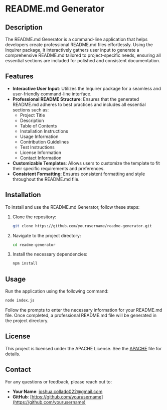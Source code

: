 # README.md Generator

## Description
The README.md Generator is a command-line application that helps developers create professional README.md files effortlessly. Using the Inquirer package, it interactively gathers user input to generate a comprehensive README.md tailored to project-specific needs, ensuring all essential sections are included for polished and consistent documentation.

## Features
- **Interactive User Input**: Utilizes the Inquirer package for a seamless and user-friendly command-line interface.
- **Professional README Structure**: Ensures that the generated README.md adheres to best practices and includes all essential sections such as:
  - Project Title
  - Description
  - Table of Contents
  - Installation Instructions
  - Usage Information
  - Contribution Guidelines
  - Test Instructions
  - License Information
  - Contact Information
- **Customizable Templates**: Allows users to customize the template to fit their specific requirements and preferences.
- **Consistent Formatting**: Ensures consistent formatting and style throughout the README.md file.

## Installation
To install and use the README.md Generator, follow these steps:

1. Clone the repository:
    ```bash
    git clone https://github.com/yourusername/readme-generator.git
    ```
2. Navigate to the project directory:
    ```bash
    cd readme-generator
    ```
3. Install the necessary dependencies:
    ```bash
    npm install
    ```

## Usage
Run the application using the following command:
```bash
node index.js
```
Follow the prompts to enter the necessary information for your README.md file. Once completed, a professional README.md file will be generated in the project directory.

## License
This project is licensed under the APACHE License. See the [APACHE](https://www.apache.org/licenses/LICENSE-2.0.txt) file for details.

## Contact
For any questions or feedback, please reach out to:
- **Your Name**: [joshua.collado022@gmail.com](joshua.collado022@gmail.com)
- **GitHub**: [https://github.com/yourusername](https://github.com/yourusername)
